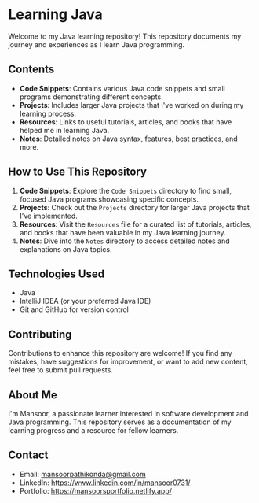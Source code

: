 # Learning Java 

Welcome to my Java learning repository! This repository documents my journey and experiences as I learn Java programming.

## Contents

- **Code Snippets**: Contains various Java code snippets and small programs demonstrating different concepts.
- **Projects**: Includes larger Java projects that I've worked on during my learning process.
- **Resources**: Links to useful tutorials, articles, and books that have helped me in learning Java.
- **Notes**: Detailed notes on Java syntax, features, best practices, and more.

## How to Use This Repository

1. **Code Snippets**: Explore the `Code Snippets` directory to find small, focused Java programs showcasing specific concepts.
2. **Projects**: Check out the `Projects` directory for larger Java projects that I've implemented.
3. **Resources**: Visit the `Resources` file for a curated list of tutorials, articles, and books that have been valuable in my Java learning journey.
4. **Notes**: Dive into the `Notes` directory to access detailed notes and explanations on Java topics.

## Technologies Used

- Java
- IntelliJ IDEA (or your preferred Java IDE)
- Git and GitHub for version control

## Contributing

Contributions to enhance this repository are welcome! If you find any mistakes, have suggestions for improvement, or want to add new content, feel free to submit pull requests.

## About Me

I'm Mansoor, a passionate learner interested in software development and Java programming. This repository serves as a documentation of my learning progress and a resource for fellow learners.

## Contact

- Email: mansoorpathikonda@gmail.com
- LinkedIn: https://www.linkedin.com/in/mansoor0731/
- Portfolio: https://mansoorsportfolio.netlify.app/
